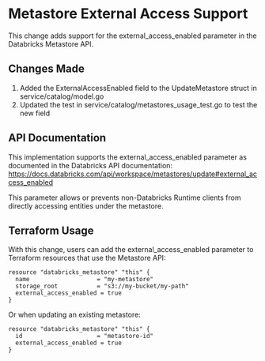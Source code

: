 # Metastore External Access Support
This change adds support for the external_access_enabled parameter in the Databricks Metastore API.

## Changes Made

1. Added the ExternalAccessEnabled field to the UpdateMetastore struct in service/catalog/model.go
2. Updated the test in service/catalog/metastores_usage_test.go to test the new field

## API Documentation

This implementation supports the external_access_enabled parameter as documented in the Databricks API documentation:
https://docs.databricks.com/api/workspace/metastores/update#external_access_enabled

This parameter allows or prevents non-Databricks Runtime clients from directly accessing entities under the metastore.

## Terraform Usage

With this change, users can add the external_access_enabled parameter to Terraform resources that use the Metastore API:

```hcl
resource "databricks_metastore" "this" {
  name                   = "my-metastore"
  storage_root           = "s3://my-bucket/my-path"
  external_access_enabled = true
}
```

Or when updating an existing metastore:

```hcl
resource "databricks_metastore" "this" {
  id                     = "metastore-id"
  external_access_enabled = true
}
```
